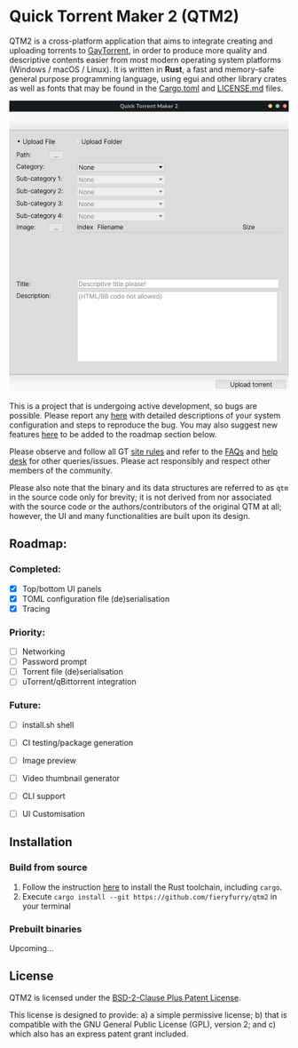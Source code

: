 # Quick Torrent Maker 2 (QTM2)
QTM2 is a cross-platform application that aims to integrate creating and uploading torrents to [GayTorrent](https://www.gaytor.rent/), in order to produce more quality and descriptive contents easier from most modern operating system platforms (Windows / macOS / Linux). It is written in **Rust**, a fast and memory-safe general purpose programming language, using egui and other library crates as well as fonts that may be found in the [Cargo.toml](Cargo.toml) and [LICENSE.md](LICENSE.md) files.

![screenshot](screenshot.png)

This is a project that is undergoing active development, so bugs are possible. Please report any [here](#TODO) with detailed descriptions of your system configuration and steps to reproduce the bug. You may also suggest new features [here](#TODO) to be added to the roadmap section below. 

Please observe and follow all GT [site rules](https://www.gaytor.rent/rules.php) and refer to the [FAQs](https://www.gaytor.rent/faq.php) and [help desk](https://www.gaytor.rent/helpdesk.php) for other queries/issues. Please act responsibly and respect other members of the community.

Please also note that the binary and its data structures are referred to as `qtm` in the source code only for brevity; it is not derived from nor associated with the source code or the authors/contributors of the original QTM at all; however, the UI and many functionalities are built upon its design.


## Roadmap:

### Completed:
- [x] Top/bottom UI panels
- [x] TOML configuration file (de)serialisation
- [x] Tracing

### Priority:
- [ ] Networking
- [ ] Password prompt
- [ ] Torrent file (de)serialisation
- [ ] uTorrent/qBittorrent integration

### Future:
- [ ] install.sh shell
- [ ] CI testing/package generation
- [ ] Image preview
- [ ] Video thumbnail generator
- [ ] CLI support
- [ ] UI Customisation


## Installation
### Build from source
1. Follow the instruction [here](https://www.rust-lang.org/tools/install) to install the Rust toolchain, including `cargo`.
2. Execute `cargo install --git https://github.com/fieryfurry/qtm2` in your terminal

### Prebuilt binaries
Upcoming...

## License
QTM2 is licensed under the [BSD-2-Clause Plus Patent License](https://spdx.org/licenses/BSD-2-Clause-Patent.html). 

This license is designed to provide: a) a simple permissive license; b) that is compatible with the GNU General Public License (GPL), version 2; and c) which also has an express patent grant included. 

